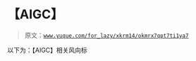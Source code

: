 # 【AIGC】

> 原文：[`www.yuque.com/for_lazy/xkrm14/okmrx7qpt7ti1ya7`](https://www.yuque.com/for_lazy/xkrm14/okmrx7qpt7ti1ya7)

以下为：【AIGC】相关风向标





